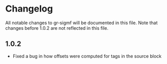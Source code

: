 # Changelog
All notable changes to gr-sigmf will be documented in this file.
Note that changes before 1.0.2 are not reflected in this file.

## 1.0.2

* Fixed a bug in how offsets were computed for tags in the source block